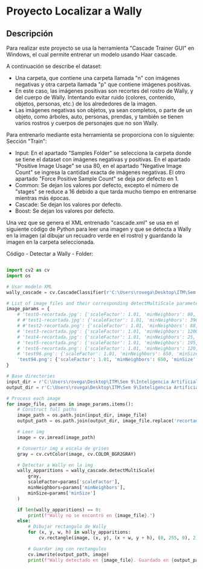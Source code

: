 # Proyecto Localizar a Wally 

## Descripción

Para realizar este proyecto se usa la herramienta "Cascade Trainer GUI" en Windows, el cual permite entrenar un modelo usando Haar cascade. 

A continuación se describe el dataset:
* Una carpeta, que contiene una carpeta llamada "n" con imágenes negativas y otra carpeta llamada "p" que contiene imágenes positivas.
* En este caso, las imágenes positivas son recortes del rostro de Wally, y del cuerpo de Wally. Intentando evitar ruido (colores, contenido, objetos, personas, etc.) de los alrededores de la imagen. 
* Las imágenes negativas son objetos, ya sean completos, o parte de un objeto, como árboles, auto, personas, prendas, y también se tienen varios rostros y cuerpos de personajes que no son Wally.  

Para entrenarlo mediante esta herramienta se proporciona con lo siguiente:
Sección "Train":
* Input: En el apartado "Samples Folder" se selecciona la carpeta donde se tiene el dataset con imágenes negativas y positivas. En el apartado "Positive Image Usage" se usa 80, en el apartado "Negative Image Count" se ingresa la cantidad exacta de imágenes negativas. El otro apartado "Force Positive Sample Count" se deja por defecto en 1.
* Common: Se dejan los valores por defecto, excepto el número de "stages" se reduce a 16 debido a que tarda mucho tiempo en entrenarse mientras más épocas.
* Cascade: Se dejan los valores por defecto. 
* Boost: Se dejan los valores por defecto. 

Una vez que se genera el XML entrenado "cascade.xml" se usa en el siguiente código de Python para leer una imagen y que se detecta a Wally en la imagen (al dibujar un recuadro verde en el rostro) y guardando la imagen en la carpeta seleccionada.

Código - Detectar a Wally - Folder:
```python

import cv2 as cv
import os

# Usar modelo XML
wally_cascade = cv.CascadeClassifier(r'C:\Users\rovega\Desktop\ITM\Sem 9\Inteligencia Artificial\IA - Actividades NO GIT\Wally-Waldo - Actividad - Cascade Trainer GUI\Waldo9TrainBestv4\classifier\cascade.xml')

# List of image files and their corresponding detectMultiScale parameters
image_params = {
    # 'test0-recortada.jpg': {'scaleFactor': 1.01, 'minNeighbors': 80, 'minSize': (55, 55)},
    # #'test1-recortada.jpg': {'scaleFactor': 1.01, 'minNeighbors': 390, 'minSize': (65, 65)},
    # #'test2-recortada.png': {'scaleFactor': 1.01, 'minNeighbors': 88, 'minSize': (55, 55)},
    # 'test3-recortada.jpg': {'scaleFactor': 1.01, 'minNeighbors': 1200, 'minSize': (65, 65)},
    # 'test4-recortada.jpg': {'scaleFactor': 1.01, 'minNeighbors': 25, 'minSize': (65, 65)},
    # 'test5-recortada.png': {'scaleFactor': 1.01, 'minNeighbors': 195, 'minSize': (65, 65)},
    # 'test6-recortada.png': {'scaleFactor': 1.01, 'minNeighbors': 120, 'minSize': (65, 65)},
    # 'test96.png': {'scaleFactor': 1.01, 'minNeighbors': 650, 'minSize': (55, 55)},
    'test94.png': {'scaleFactor': 1.01, 'minNeighbors': 650, 'minSize': (55, 55)},
}

# Base directories
input_dir = r'C:\Users\rovega\Desktop\ITM\Sem 9\Inteligencia Artificial\IA - Actividades NO GIT\Wally-Waldo - Actividad - Cascade Trainer GUI\Waldos Fotos\Test IA'
output_dir = r'C:\Users\rovega\Desktop\ITM\Sem 9\Inteligencia Artificial\IA - Actividades NO GIT\Wally-Waldo - Actividad - Cascade Trainer GUI\Waldos Fotos\Test IA\Resultados\Waldo9TrainBestv4\minN35, 55,55'

# Process each image
for image_file, params in image_params.items():
    # Construct full paths
    image_path = os.path.join(input_dir, image_file)
    output_path = os.path.join(output_dir, image_file.replace('recortada', 'v1'))

    # Leer img
    image = cv.imread(image_path)

    # Convertir img a escala de grises
    gray = cv.cvtColor(image, cv.COLOR_BGR2GRAY)

    # Detectar a Wally en la img
    wally_apparitions = wally_cascade.detectMultiScale(
        gray,
        scaleFactor=params['scaleFactor'],
        minNeighbors=params['minNeighbors'],
        minSize=params['minSize']
    )

    if len(wally_apparitions) == 0:
        print(f"Wally no se encontró en {image_file}.")
    else:
        # Dibujar rectangulo de Wally
        for (x, y, w, h) in wally_apparitions:
            cv.rectangle(image, (x, y), (x + w, y + h), (0, 255, 0), 2)

        # Guardar img con rectangulos
        cv.imwrite(output_path, image)
        print(f"Wally detectado en {image_file}. Guardado en {output_path}.")

```

